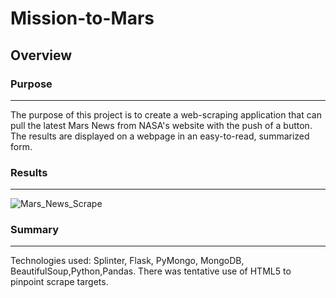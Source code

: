 # Mission-to-Mars

## Overview
### Purpose
___
The purpose of this project is to create a web-scraping application that can pull the latest Mars News from NASA's website with the push of a button. The results are displayed on a webpage in an easy-to-read, summarized form.

### Results
___
![Mars_News_Scrape](https://user-images.githubusercontent.com/89947873/152874871-620559c4-9c2d-440f-a858-fc8b180fcf11.png)


### Summary
___
Technologies used: Splinter, Flask, PyMongo, MongoDB, BeautifulSoup,Python,Pandas.
There was tentative use of HTML5 to pinpoint scrape targets.
